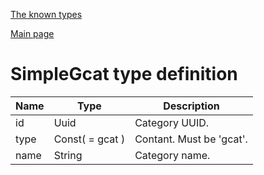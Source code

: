 
[The known types](./README.md)

[Main page](../README.md)

# SimpleGcat type definition

Name    |   Type  |  Description
--------|---------|-------------
id | Uuid | Category UUID.
type | Const( = gcat ) | Contant. Must be 'gcat'.
name | String | Category name.


